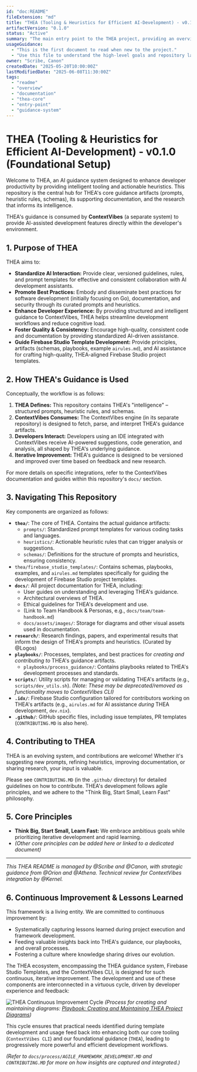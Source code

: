 ```yaml
---
id: "doc:README"
fileExtension: "md"
title: "THEA (Tooling & Heuristics for Efficient AI-Development) - v0.1.0"
artifactVersion: "0.1.0"
status: "Active"
summary: "The main entry point to the THEA project, providing an overview of its purpose, structure, core principles, and how to contribute."
usageGuidance:
  - "This is the first document to read when new to the project."
  - "Use this file to understand the high-level goals and repository layout."
owner: "Scribe, Canon"
createdDate: "2025-05-20T10:00:00Z"
lastModifiedDate: "2025-06-08T11:30:00Z"
tags:
  - "readme"
  - "overview"
  - "documentation"
  - "thea-core"
  - "entry-point"
  - "guidance-system"
---
```

# THEA (Tooling & Heuristics for Efficient AI-Development) - v0.1.0 (Foundational Setup)

Welcome to THEA, an AI guidance system designed to enhance developer productivity by providing intelligent tooling and actionable heuristics. This repository is the central hub for THEA's core guidance artifacts (prompts, heuristic rules, schemas), its supporting documentation, and the research that informs its intelligence.

THEA's guidance is consumed by **ContextVibes** (a separate system) to provide AI-assisted development features directly within the developer's environment.

## 1. Purpose of THEA

THEA aims to:

* **Standardize AI Interaction:** Provide clear, versioned guidelines, rules, and prompt templates for effective and consistent collaboration with AI development assistants.
* **Promote Best Practices:** Embody and disseminate best practices for software development (initially focusing on Go), documentation, and security through its curated prompts and heuristics.
* **Enhance Developer Experience:** By providing structured and intelligent guidance to ContextVibes, THEA helps streamline development workflows and reduce cognitive load.
* **Foster Quality & Consistency:** Encourage high-quality, consistent code and documentation by providing standardized AI-driven assistance.
* **Guide Firebase Studio Template Development:** Provide principles, artifacts (schemas, playbooks, example `airules.md`), and AI assistance for crafting high-quality, THEA-aligned Firebase Studio project templates.

## 2. How THEA's Guidance is Used

Conceptually, the workflow is as follows:

1. **THEA Defines:** This repository contains THEA's "intelligence" – structured prompts, heuristic rules, and schemas.
2. **ContextVibes Consumes:** The ContextVibes engine (in its separate repository) is designed to fetch, parse, and interpret THEA's guidance artifacts.
3. **Developers Interact:** Developers using an IDE integrated with ContextVibes receive AI-powered suggestions, code generation, and analysis, all shaped by THEA's underlying guidance.
4. **Iterative Improvement:** THEA's guidance is designed to be versioned and improved over time based on feedback and new research.

For more details on specific integrations, refer to the ContextVibes documentation and guides within this repository's `docs/` section.

## 3. Navigating This Repository

Key components are organized as follows:

* **`thea/`**: The core of THEA. Contains the actual guidance artifacts:
  * `prompts/`: Standardized prompt templates for various coding tasks and languages.
  * `heuristics/`: Actionable heuristic rules that can trigger analysis or suggestions.
  * `schemas/`: Definitions for the structure of prompts and heuristics, ensuring consistency.
* `thea/firebase_studio_templates/`: Contains schemas, playbooks, examples, and `airules.md` templates specifically for guiding the development of Firebase Studio project templates.
* **`docs/`**: All project documentation for THEA, including:
  * User guides on understanding and leveraging THEA's guidance.
  * Architectural overviews of THEA.
  * Ethical guidelines for THEA's development and use.
  * (Link to Team Handbook & Personas, e.g., `docs/team/team-handbook.md`)
  * `docs/assets/images/`: Storage for diagrams and other visual assets used in documentation.
* **`research/`**: Research findings, papers, and experimental results that inform the design of THEA's prompts and heuristics. (Curated by @Logos)
* **`playbooks/`**: Processes, templates, and best practices for *creating and contributing to* THEA's guidance artifacts.
  * `playbooks/process_guidance/`: Contains playbooks related to THEA's development processes and standards.
* **`scripts/`**: Utility scripts for managing or validating THEA's artifacts (e.g., `scripts/dev_utils.sh`). *(Note: These may be deprecated/removed as functionality moves to ContextVibes CLI)*
* **`.idx/`**: Firebase Studio configuration tailored for contributors working on THEA's artifacts (e.g., `airules.md` for AI assistance *during* THEA development, `dev.nix`).
* **`.github/`**: GitHub specific files, including issue templates, PR templates (`CONTRIBUTING.MD` is also here).

## 4. Contributing to THEA

THEA is an evolving system, and contributions are welcome! Whether it's suggesting new prompts, refining heuristics, improving documentation, or sharing research, your input is valuable.

Please see `CONTRIBUTING.MD` (in the `.github/` directory) for detailed guidelines on how to contribute. THEA's development follows agile principles, and we adhere to the "Think Big, Start Small, Learn Fast" philosophy.

## 5. Core Principles

* **Think Big, Start Small, Learn Fast:** We embrace ambitious goals while prioritizing iterative development and rapid learning.
* *(Other core principles can be added here or linked to a dedicated document)*

---
*This THEA README is managed by @Scribe and @Canon, with strategic guidance from @Orion and @Athena. Technical review for ContextVibes integration by @Kernel.*

## 6. Continuous Improvement & Lessons Learned

This framework is a living entity. We are committed to continuous improvement by:

* Systematically capturing lessons learned during project execution and framework development.
* Feeding valuable insights back into THEA's guidance, our playbooks, and overall processes.
* Fostering a culture where knowledge sharing drives our evolution.

The THEA ecosystem, encompassing the THEA guidance system, Firebase Studio Templates, and the ContextVibes CLI, is designed for such continuous, iterative improvement. The development and use of these components are interconnected in a virtuous cycle, driven by developer experience and feedback:

![THEA Continuous Improvement Cycle](docs/assets/images/thea-continuous_improvement_cycle.svg)
*(Process for creating and maintaining diagrams: [Playbook: Creating and Maintaining THEA Project Diagrams](playbooks/process_guidance/managing_project_diagrams.md))*

This cycle ensures that practical needs identified during template development and usage feed back into enhancing both our core tooling (`ContextVibes CLI`) and our foundational guidance (`THEA`), leading to progressively more powerful and efficient development workflows.

*(Refer to `docs/process/AGILE_FRAMEWORK_DEVELOPMENT.MD` and `CONTRIBUTING.MD` for more on how insights are captured and integrated.)*
